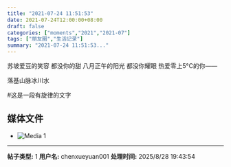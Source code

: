 ```yaml
---
title: "2021-07-24 11:51:53"
date: 2021-07-24T12:00:00+08:00
draft: false
categories: ["moments","2021","2021-07"]
tags: ["朋友圈","生活记录"]
summary: "2021-07-24 11:51:53..."
---
```


苏坡爱豆的笑容
都没你的甜
八月正午的阳光
都没你耀眼
热爱零上5°C的你——

落基山脉冰川水

#这是一段有旋律的文字

## 媒体文件

- ![Media 1](/Moments/photos/2021-07-24/202107241151530.jpg)

---

**帖子类型:** 1
**用户名:** chenxueyuan001
**处理时间:** 2025/8/28 19:43:54
